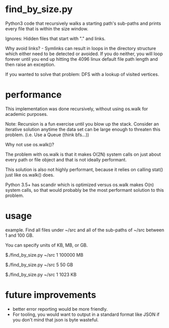 # find_by_size.py
Python3 code that recursively walks a starting path's sub-paths and prints every file that is within the size window.

Ignores:  Hidden files that start with "." and links.

Why avoid links? - Symlinks can result in loops in the directory structure which either need to be detected
or avoided.  If you do neither, you will loop forever until you end up hitting the 4096 linux default file path length and then raise an exception.

If you wanted to solve that problem:  DFS with a lookup of visited vertices.

# performance
This implementation was done recursively, without using os.walk for academic purposes.

Note:  Recursion is a fun exercise until you blow up the stack.  Consider an
iterative solution anytime the data set can be large enough to threaten this
problem. (i.e. Use a Queue (think bfs...))

Why not use os.walk()?

The problem with os.walk is that it makes O(2N) system calls on just
about every path or file object and that is not ideally performant.

This solution is also not highly performant, because it relies on calling stat()
just like os.walk() does.

Python 3.5+ has scandir which is optimized versus os.walk makes O(n) system
calls, so that would probably be the most performant solution to this problem.

# usage
example.  Find all files under ~/src and all of the sub-paths of ~/src between 1 and 100 GB.

You can specify units of KB, MB, or GB.

$./find_by_size.py ~/src 1 100000 MB

$./find_by_size.py ~/src 5 50 GB

$./find_by_size.py ~/src 1 1023 KB

# future improvements
* better error reporting would be more friendly.
* For tooling, you would want to output in a standard format like JSON if you
don't mind that json is byte wasteful.
